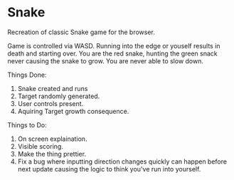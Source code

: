 # Snake
Recreation of classic Snake game for the browser.

Game is controlled via WASD.  Running into the edge or youself results in death and starting over.  You are the red snake, hunting the green snack never causing the snake to grow. You are never able to slow down.

Things Done:
1)  Snake created and runs
2)  Target randomly generated.
3)  User controls present.
4)  Aquiring Target growth consequence.

Things to Do:
1)  On screen explaination.
2)  Visible scoring.
3)  Make the thing prettier.
4)  Fix a bug where inputting direction changes quickly can happen before next update causing the logic to think you've run into yourself.
